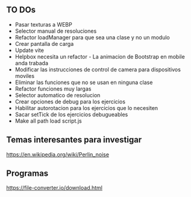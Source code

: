 ## TO DOs
- Pasar texturas a WEBP
- Selector manual de resoluciones
- Refactor loadManager para que sea una clase y no un modulo
- Crear pantalla de carga
- Update vite
- Helpbox necesita un refactor - La animacion de Bootstrap en mobile anda trabada
- Modificar las instrucciones de control de camera para dispositivos moviles
- Eliminar las funciones que no se usan en ninguna clase
- Refactor funciones muy largas
- Selector automatico de resolucion
- Crear opciones de debug para los ejercicios
- Habilitar autorotacion para los ejercicios que lo necesiten
- Sacar setTick de los ejercicios debugueables
- Make all path load script.js
## Temas interesantes para investigar
https://en.wikipedia.org/wiki/Perlin_noise

## Programas
https://file-converter.io/download.html
